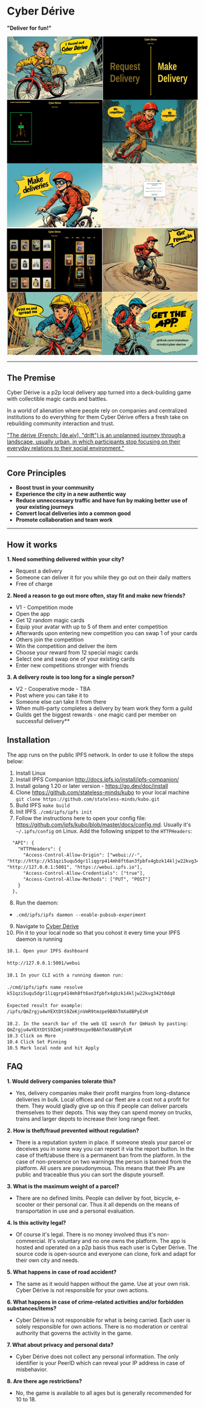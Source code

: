 # Cyber Dérive

**"Deliver for fun!"**

![Logo](./web/assets/flyer.jpeg)

---

## The Premise

Cyber Dérive is a p2p local delivery app turned into a deck-building game with collectible magic cards and battles.

In a world of alienation where people rely on companies and centralized institutions to do everything for them Cyber Dérive offers a fresh take on rebuilding community interaction and trust. 

<a href="https://en.wikipedia.org/wiki/D%C3%A9rive">"The dérive (French: [de.ʁiv], "drift") is an unplanned journey through a landscape, usually urban, in which participants stop focusing on their everyday relations to their social environment."</a>

---

## Core Principles

- **Boost trust in your community**
- **Experience the city in a new authentic way**
- **Reduce unneccessary traffic and have fun by making better use of your existing journeys**
- **Convert local deliveries into a common good**
- **Promote collaboration and team work**

---

## How it works

**1. Need something delivered within your city?** 
- Request a delivery
- Someone can deliver it for you while they go out on their daily matters 
- Free of charge

**2. Need a reason to go out more often, stay fit and make new friends?**
- V1 - Competition mode
- Open the app
- Get 12 random magic cards
- Equip your avatar with up to 5 of them and enter competition
- Afterwards upon entering new competition you can swap 1 of your cards
- Others join the competition
- Win the competition and deliver the item
- Choose your reward from 12 special magic cards
- Select one and swap one of your existing cards
- Enter new competitions stronger with friends

**3. A delivery route is too long for a single person?**
- V2 - Cooperative mode - TBA
- Post where you can take it to
- Someone else can take it from there
- When multi-party completes a delivery by team work they form a guild
- Guilds get the biggest rewards - one magic card per member on successful delivery**


## Installation

The app runs on the public IPFS network. In order to use it follow the steps below:

1. Install Linux
2. Install IPFS Companion http://docs.ipfs.io/install/ipfs-companion/
3. Install golang 1.20 or later version - https://go.dev/doc/install
4.  Clone https://github.com/stateless-minds/kubo to your local machine
`git clone https://github.com/stateless-minds/kubo.git`
5. Build IPFS
`make build`
6. Init IPFS
`./cmd/ipfs/ipfs init`
7.  Follow the instructions here to open your config file: https://github.com/ipfs/kubo/blob/master/docs/config.md. Usually it's `~/.ipfs/config` on Linux. Add the following snippet to the `HTTPHeaders`:
```
  "API": {
    "HTTPHeaders": {
      "Access-Control-Allow-Origin": ["webui://-", "http://http://k51qzi5uqu5dgr1liqgrp414mh8ft6an3fpbfx4gbzk14kljw22kvg342t0dq8.ipns.localhost:8080", "http://127.0.0.1:5001", "https://webui.ipfs.io"],
      "Access-Control-Allow-Credentials": ["true"],
      "Access-Control-Allow-Methods": ["PUT", "POST"]
    }
  },
 ```
8. Run the daemon:
+ `.cmd/ipfs/ipfs daemon --enable-pubsub-experiment`

9.  Navigate to <a href="https://ipfs.io/ipns/k51qzi5uqu5dgr1liqgrp414mh8ft6an3fpbfx4gbzk14kljw22kvg342t0dq8">Cyber Dérive</a>
10.  Pin it to your local node so that you cohost it every time your IPFS daemon is running
```
10.1. Open your IPFS dashboard

http://127.0.0.1:5001/webui

10.1 In your CLI with a running daemon run:

./cmd/ipfs/ipfs name resolve k51qzi5uqu5dgr1liqgrp414mh8ft6an3fpbfx4gbzk14kljw22kvg342t0dq8

Expected result for example:
/ipfs/QmZrgju4wYEXtDtS9ZeKjnVmR9tmzpe9BAhTmXa8BPyEsM

10.2. In the search bar of the web UI search for QmHash by pasting: QmZrgju4wYEXtDtS9ZeKjnVmR9tmzpe9BAhTmXa8BPyEsM
10.3 Click on More
10.4 Click Set Pinning
10.5 Mark local node and hit Apply
```

## FAQ

**1. Would delivery companies tolerate this?**
 - Yes, delivery companies make their profit margins from long-distance deliveries in bulk. Local offices and car fleet are a cost not a profit for them. They would gladly give up on this if people can deliver parcels themselves to their depots. This way they can spend money on trucks, trains and larger depots to increase their long range fleet.

**2. How is theft/fraud prevented without regulation?**
 - There is a reputation system in place. If someone steals your parcel or deceives you in some way you can report it via the report button. In the case of theft/abuse there is a permanent ban from the platform. In the case of non-presence on two warnings the person is banned from the platform. All users are pseudonymous. This means that their IPs are public and traceable thus you can sort the dispute yourself.

**3. What is the maximum weight of a parcel?** 
- There are no defined limits. People can deliver by foot, bicycle, e-scooter or their personal car. Thus it all depends on the means of transportation in use and a personal evaluation.

**4. Is this activity legal?**
- Of course it's legal. There is no money involved thus it's non-commercial. It's voluntary and no one owns the platform. The app is hosted and operated on a p2p basis thus each user is Cyber Dérive. The source code is open-source and everyone can clone, fork and adapt for their own city and needs.

**5. What happens in case of road accident?**
- The same as it would happen without the game. Use at your own risk. Cyber Dérive is not responsible for your own actions.

**6. What happens in case of crime-related activities and/or forbidden substances/items?**
- Cyber Dérive is not responsible for what is being carried. Each user is solely responsible for own actions. There is no moderation or central authority that governs the activity in the game.

**7. What about privacy and personal data?**
- Cyber Dérive does not collect any personal information. The only identifier is your PeerID which can reveal your IP address in case of misbehavior.

**8. Are there age restrictions?**
- No, the game is available to all ages but is generally recommended for 10 to 18.